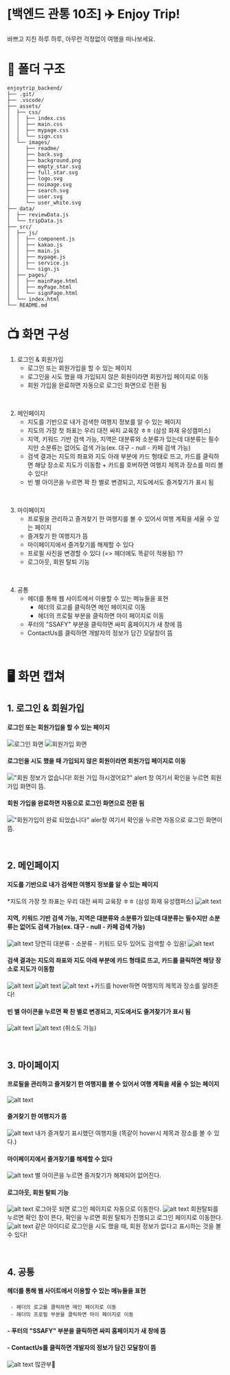 # [백엔드 관통 10조] ✈️ Enjoy Trip!
바쁘고 지친 하루 하루, 아무런 걱정없이 여행을 떠나보세요.

# 🎄 폴더 구조
```
enjoytrip_backend/
├── .git/
├── .vscode/
├── assets/
│  ├── css/
│  │  ├── index.css
│  │  ├── main.css
│  │  ├── mypage.css
│  │  └── sign.css
│  └── images/
│     ├── readme/
│     ├── back.svg
│     ├── background.png
│     ├── empty_star.svg
│     ├── full_star.svg
│     ├── logo.svg
│     ├── noimage.svg
│     ├── search.svg
│     ├── user.svg
│     └── user_white.svg
├── data/
│  ├── reviewData.js
│  └── tripData.js
├── src/
│  ├── js/
│  │  ├── component.js
│  │  ├── kakao.js
│  │  ├── main.js
│  │  ├── mypage.js
│  │  ├── service.js
│  │  └── sign.js
│  ├── pages/
│  │  ├── mainPage.html
│  │  ├── myPage.html
│  │  └── signPage.html
│  └── index.html
└── README.md

```

# 📺 화면 구성
1. 로그인 & 회원가입 
   - 로그인 또는 회원가입을 할 수 있는 페이지
    - 로그인을 시도 했을 때 가입되지 않은 회원이라면 회원가입 페이지로 이동
    - 회원 가입을 완료하면 자동으로 로그인 화면으로 전환 됨
<br />

2. 메인페이지
    - 지도를 기반으로 내가 검색한 여행지 정보를 알 수 있는 페이지
    - 지도의 가장 첫 좌표는 우리 대전 싸피 교육장 ㅎㅎ (삼성 화재 유성캠퍼스)
    - 지역, 키워드 기반 검색 가능, 지역은 대분류와 소분류가 있는데 대분류는 필수지만 소분류는 없어도 검색 가능(ex. 대구 - null - 카페 검색 가능)
    - 검색 결과는 지도의 좌표와 지도 아래 부분에 카드 형태로 뜨고, 카드를 클릭하면 해당 장소로 지도가 이동함 + 카드를 호버하면 여행지 제목과 장소를 미리 볼 수 있다!
    - 빈 별 아이콘을 누르면 꽉 찬 별로 변경되고, 지도에서도 즐겨찾기가 표시 됨
  
<br />

3. 마이페이지
   - 프로필을 관리하고 즐겨찾기 한 여행지를 볼 수 있어서 여행 계획을 세울 수 있는 페이지
   - 즐겨찾기 한 여행지가 뜸
   - 마이페이지에서 즐겨찾기를 해제할 수 있다
   - 프로필 사진을 변경할 수 있다 (=> 헤더에도 똑같이 적용됨) ??
   - 로그아웃, 회원 탈퇴 기능

<br />

4. 공통
   - 헤더를 통해 웹 사이트에서 이용할 수 있는 메뉴들을 표현
     - 헤더의 로고를 클릭하면 메인 페이지로 이동
     - 헤더의 프로필 부분을 클릭하면 마이 페이지로 이동
   - 푸터의 "SSAFY" 부분을 클릭하면 싸피 홈페이지가 새 창에 뜸
   - ContactUs를 클릭하면 개발자의 정보가 담긴 모달창이 뜸

<br />

# 🖥️ 화면 캡쳐
## 1. 로그인 & 회원가입 
   #### 로그인 또는 회원가입을 할 수 있는 페이지
![로그인 화면](./images/image.png)
![회원가입 화면](./images/image-2.png)
   #### 로그인을 시도 했을 때 가입되지 않은 회원이라면 회원가입 페이지로 이동
  !["회원 정보가 없습니다! 회원 가입 하시겠어요?" alert 창](./images/image-1.png)
  여기서 확인을 누르면 회원가입 화면이 뜸.
  #### 회원 가입을 완료하면 자동으로 로그인 화면으로 전환 됨
  !["회원가입이 완료 되었습니다" aler창](./images/image-3.png)
  여기서 확인을 누르면 자동으로 로그인 화면이 뜸.

<br />

## 2. 메인페이지
  #### 지도를 기반으로 내가 검색한 여행지 정보를 알 수 있는 페이지
  *지도의 가장 첫 좌표는 우리 대전 싸피 교육장 ㅎㅎ (삼성 화재 유성캠퍼스)
  ![alt text](./images/image-7.png)
  #### 지역, 키워드 기반 검색 가능, 지역은 대분류와 소분류가 있는데 대분류는 필수지만 소분류는 없어도 검색 가능(ex. 대구 - null - 카페 검색 가능)
  ![alt text](./images/image-8.png)
  당연히 대분류 - 소분류 - 키워드 모두 있어도 검색할 수 있음!
  ![alt text](./images/image-12.png)
  #### 검색 결과는 지도의 좌표와 지도 아래 부분에 카드 형태로 뜨고, 카드를 클릭하면 해당 장소로 지도가 이동함
  ![alt text](./images/image-11.png)
  ![alt text](./images/image-9.png)
  ![alt text](./images/image-10.png) 
  +카드를 hover하면 여행지의 제목과 장소를 알려준다!
  #### 빈 별 아이콘을 누르면 꽉 찬 별로 변경되고, 지도에서도 즐겨찾기가 표시 됨
  ![alt text](./images/image-13.png)
  ![alt text](./images/image-14.png)
  (취소도 가능)

<br />

## 3. 마이페이지
  #### 프로필을 관리하고 즐겨찾기 한 여행지를 볼 수 있어서 여행 계획을 세울 수 있는 페이지
  ![alt text](./images/image-15.png)
  #### 즐겨찾기 한 여행지가 뜸
  ![alt text](./images/image-16.png)
  내가 즐겨찾기 표시했던 여행지들 (똑같이 hover시 제목과 장소를 볼 수 있다.)
  #### 마이페이지에서 즐겨찾기를 해제할 수 있다
  ![alt text](images/image-17.png)
  별 아이콘을 누르면 즐겨찾기가 해제되어 없어진다.
  #### 로그아웃, 회원 탈퇴 기능
  ![alt text](./images/image-20.png)
  로그아웃 되면 로그인 페이지로 자동으로 이동한다.
  ![alt text](images/image-21.png)
  회원탈퇴를 누르면 확인 창이 뜬다, 확인을 누르면 회원 탈퇴가 진행되고 로그인 페이지로 이동한다.
  ![alt text](./images/image-22.png)
  같은 아이디로 로그인을 시도 했을 때, 회원 정보가 없다고 표시하는 것을 볼 수 있다! 

<br />

## 4. 공통
  #### 헤더를 통해 웹 사이트에서 이용할 수 있는 메뉴들을 표현
     - 헤더의 로고를 클릭하면 메인 페이지로 이동
     - 헤더의 프로필 부분을 클릭하면 마이 페이지로 이동
  #### - 푸터의 "SSAFY" 부분을 클릭하면 싸피 홈페이지가 새 창에 뜸
  #### - ContactUs를 클릭하면 개발자의 정보가 담긴 모달창이 뜸
  ![alt text](./images/image-23.png)
  많관부🤍

